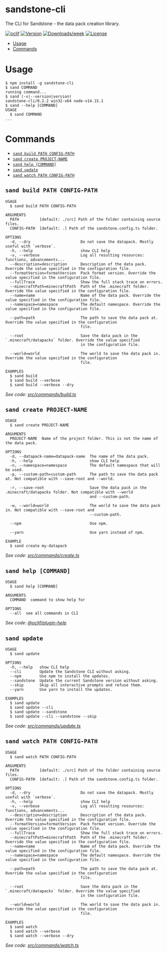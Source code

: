 sandstone-cli
=============

The CLI for Sandstone - the data pack creation library.

[![oclif](https://img.shields.io/badge/cli-oclif-brightgreen.svg)](https://oclif.io)
[![Version](https://img.shields.io/npm/v/sandstone-cli.svg)](https://npmjs.org/package/sandstone-cli)
[![Downloads/week](https://img.shields.io/npm/dw/sandstone-cli.svg)](https://npmjs.org/package/sandstone-cli)
[![License](https://img.shields.io/npm/l/sandstone-cli.svg)](https://github.com/TheMrZZ/sandstone-cli/blob/master/package.json)

<!-- toc -->
* [Usage](#usage)
* [Commands](#commands)
<!-- tocstop -->
# Usage
<!-- usage -->
```sh-session
$ npm install -g sandstone-cli
$ sand COMMAND
running command...
$ sand (-v|--version|version)
sandstone-cli/0.2.2 win32-x64 node-v14.15.1
$ sand --help [COMMAND]
USAGE
  $ sand COMMAND
...
```
<!-- usagestop -->
# Commands
<!-- commands -->
* [`sand build PATH CONFIG-PATH`](#sand-build-path-config-path)
* [`sand create PROJECT-NAME`](#sand-create-project-name)
* [`sand help [COMMAND]`](#sand-help-command)
* [`sand update`](#sand-update)
* [`sand watch PATH CONFIG-PATH`](#sand-watch-path-config-path)

## `sand build PATH CONFIG-PATH`

```
USAGE
  $ sand build PATH CONFIG-PATH

ARGUMENTS
  PATH         [default: ./src] Path of the folder containing source files.
  CONFIG-PATH  [default: .] Path of the sandstone.config.ts folder.

OPTIONS
  -d, --dry                      Do not save the datapack. Mostly useful with `verbose`.
  -h, --help                     show CLI help
  -v, --verbose                  Log all resulting resources: functions, advancements...
  --description=description      Description of the data pack. Override the value specified in the configuration file.
  --formatVersion=formatVersion  Pack format version. Override the value specified in the configuration file.
  --fullTrace                    Show the full stack trace on errors.
  --minecraftPath=minecraftPath  Path of the .minecraft folder. Override the value specified in the configuration file.
  --name=name                    Name of the data pack. Override the value specified in the configuration file.
  --namespace=namespace          The default namespace. Override the value specified in the configuration file.

  --path=path                    The path to save the data pack at. Override the value specified in the configuration
                                 file.

  --root                         Save the data pack in the `.minecraft/datapacks` folder. Override the value specified
                                 in the configuration file.

  --world=world                  The world to save the data pack in. Override the value specified in the configuration
                                 file.

EXAMPLES
  $ sand build
  $ sand build --verbose
  $ sand build --verbose --dry
```

_See code: [src/commands/build.ts](https://github.com/TheMrZZ/sandstone-cli/blob/v0.2.2/src/commands/build.ts)_

## `sand create PROJECT-NAME`

```
USAGE
  $ sand create PROJECT-NAME

ARGUMENTS
  PROJECT-NAME  Name of the project folder. This is not the name of the data pack.

OPTIONS
  -d, --datapack-name=datapack-name  The name of the data pack.
  -h, --help                         show CLI help
  -n, --namespace=namespace          The default namespace that will be used.
  -p, --custom-path=custom-path      The path to save the data pack at. Not compatible with --save-root and --world.

  -r, --save-root                    Save the data pack in the .minecraft/datapacks folder. Not compatible with --world
                                     and --custom-path.

  -w, --world=world                  The world to save the data pack in. Not compatible with --save-root and
                                     --custom-path.

  --npm                              Use npm.

  --yarn                             Use yarn instead of npm.

EXAMPLE
  $ sand create my-datapack
```

_See code: [src/commands/create.ts](https://github.com/TheMrZZ/sandstone-cli/blob/v0.2.2/src/commands/create.ts)_

## `sand help [COMMAND]`

```
USAGE
  $ sand help [COMMAND]

ARGUMENTS
  COMMAND  command to show help for

OPTIONS
  --all  see all commands in CLI
```

_See code: [@oclif/plugin-help](https://github.com/oclif/plugin-help/blob/v3.2.0/src/commands/help.ts)_

## `sand update`

```
USAGE
  $ sand update

OPTIONS
  -h, --help   show CLI help
  --cli        Update the Sandstone CLI without asking.
  --npm        Use npm to install the updates.
  --sandstone  Update the current Sandstone version without asking.
  --skip       Skip all interactive prompts and refuse them.
  --yarn       Use yarn to install the updates.

EXAMPLES
  $ sand update
  $ sand update --cli
  $ sand update --sandstone
  $ sand update --cli --sandstone --skip
```

_See code: [src/commands/update.ts](https://github.com/TheMrZZ/sandstone-cli/blob/v0.2.2/src/commands/update.ts)_

## `sand watch PATH CONFIG-PATH`

```
USAGE
  $ sand watch PATH CONFIG-PATH

ARGUMENTS
  PATH         [default: ./src] Path of the folder containing source files.
  CONFIG-PATH  [default: .] Path of the sandstone.config.ts folder.

OPTIONS
  -d, --dry                      Do not save the datapack. Mostly useful with `verbose`.
  -h, --help                     show CLI help
  -v, --verbose                  Log all resulting resources: functions, advancements...
  --description=description      Description of the data pack. Override the value specified in the configuration file.
  --formatVersion=formatVersion  Pack format version. Override the value specified in the configuration file.
  --fullTrace                    Show the full stack trace on errors.
  --minecraftPath=minecraftPath  Path of the .minecraft folder. Override the value specified in the configuration file.
  --name=name                    Name of the data pack. Override the value specified in the configuration file.
  --namespace=namespace          The default namespace. Override the value specified in the configuration file.

  --path=path                    The path to save the data pack at. Override the value specified in the configuration
                                 file.

  --root                         Save the data pack in the `.minecraft/datapacks` folder. Override the value specified
                                 in the configuration file.

  --world=world                  The world to save the data pack in. Override the value specified in the configuration
                                 file.

EXAMPLES
  $ sand watch
  $ sand watch --verbose
  $ sand watch --verbose --dry
```

_See code: [src/commands/watch.ts](https://github.com/TheMrZZ/sandstone-cli/blob/v0.2.2/src/commands/watch.ts)_
<!-- commandsstop -->
